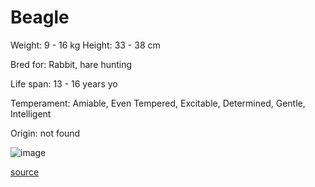 # Beagle

Weight: 9 - 16 kg
Height: 33 - 38 cm

Bred for: Rabbit, hare hunting

Life span: 13 - 16 years yo

Temperament: Amiable, Even Tempered, Excitable, Determined, Gentle, Intelligent

Origin: not found

![image](https://cdn2.thedogapi.com/images/Syd4xxqEm_1280.jpg)

[source](https://api.thedogapi.com/v1/breeds/31)
